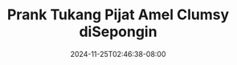 --- 
title: "Prank Tukang Pijat Amel Clumsy diSepongin"
description: "   video bokep Prank Tukang Pijat Amel Clumsy diSepongin   full  "
date: 2024-11-25T02:46:38-08:00
file_code: "nz4ggubgctye"
draft: false
cover: "41a74th9gpq947r4.jpg"
tags: ["Prank", "Tukang", "Pijat", "Amel", "Clumsy", "diSepongin", "bokep-indo", "bokep-viral", "bokep-ig"]
length: 809
fld_id: "1482658"
foldername: "Amel clumsy"
categories: ["Amel clumsy"]
views: 0
---